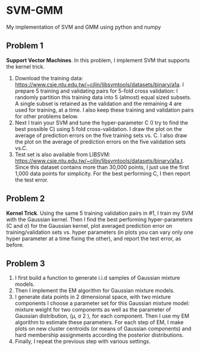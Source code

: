 # SVM-GMM
My implementation of SVM and GMM using python and numpy

## Problem 1
**Support Vector Machines**. In this problem, I implement SVM that supports the kernel trick.

1. Download the training data: https://www.csie.ntu.edu.tw/~cjlin/libsvmtools/datasets/binary/a1a. I prepare 5 training and validating pairs for 5-fold cross validation: I randomly partition this training data into 5 (almost) equal sized subsets. A single subset is retained as the validation and the remaining 4 are used for training, at a time. I also keep these training and validation pairs for other problems below.
2. Next I train your SVM and tune the hyper-parameter C (I try to find the best possible C) using 5 fold cross-validation. I draw the plot on the average of prediction errors on the five training sets vs. C. I also draw the plot on the average of prediction errors on the five validation sets vs.C.
3. Test set is also available from LIBSVM: https://www.csie.ntu.edu.tw/~cjlin/libsvmtools/datasets/binary/a1a.t. Since this dataset contains more than 30,000 points, I just use the first 1,000 data points for simplicity. For the best performing C, I then report the test error.

## Problem 2
**Kernel Trick**. Using the same 5 training validation pairs in #1, I train my SVM with the Gaussian kernel. Then I find the best performing hyper-parameters (C and σ) for the Gaussian kernel, plot averaged prediction error on training/validation sets vs. hyper parameters (in plots you can vary only one hyper parameter at a time fixing the other), and report the test error, as before.

## Problem 3

1. I first build a function to generate i.i.d samples of Gaussian mixture models.
2. Then I implement the EM algorithm for Gaussian mixture models.
3. I generate data points in 2 dimensional space, with two mixture components I choose a parameter set for this Gaussian mixture model: mixture weight for two components as well as the parameter of Gaussian distribution, (μ, σ 2 ), for each component. Then I use my EM algorithm to estimate these parameters. For each step of EM, I make plots on new cluster centroids (or means of Gaussian components) and hard membership assignments according the posterior distributions.
4. Finally, I repeat the previous step with various settings.
